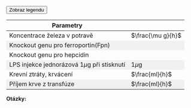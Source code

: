 <style>
img[alt^="image"] {max-width:20px;}
img[alt^="bigimage"] {  max-height:60px}
tbody tr:nth-child(even){background-color:#f1f1f1}
</style>

<div class="w3-row">
<div class="w3-col s12 m7 l7">
<bdl-fmi id="idfmi" mode="" src="FeMetabolism_FeMetabolismModel.js" fminame="FeMetabolism_FeMetabolismModel" tolerance="0.000001" starttime="0" fstepsize="0.2" fpslimit="60" guid="{9aa10b27-427c-44c9-a381-5815d5706331}" valuereferences="637534208,637534209,100663316,16777260,33554448,33554449,637534229,905969689,637534232,16777271,100663313,16777267,637534234,637534238,33554439,33554443,637534231,637534258,33554447,637534230,637534237,33554434,33554432,16777266,33554436,637534268,637534264,16777261,16777264" valuelabels="Fe_liv,Fe_spl,Fe_duo_intake,Fe_food,Fe_duo_2,Fe_duo_3,Fe_duo_in_food,Fe_duo_unused,Fe_duo_out_loss,to_ferritin_rate,from_ferritin_rate,Fpn_duo_knockout,Fpn_duo_in_1,Fpn_duo_in,Fpn_duo_mRNA,Fpn_duo,Fe_duo_out_ser,Fe_ser_in_duo,Fe_ser,Fe_duo_in_ser,Fpn_duo_out_2,LPS,hep,hep_knockout,Il6,Il6_in,hep_in,bleeding,transfusion" inputs="id1,16777260,1,1;id4,16777267,1,1;id5,16777266,1,1,t;id6,33554434,1,1,t;id7,16777261,1,1,t;id8,16777264,1,1,t" inputlabels="Fe_food,Fpn_duo_knockout,hep_knockout,LPS,bleeding,transfusion"></bdl-fmi>
<bdl-animate-adobe src="DuodenumFinalObrazovka7.js" width="824" height="824" name="DuodenumFinalObrazovka7" fromid="idfmi" responsive="true"></bdl-animate-adobe>

<bdl-bind2a findex="3" aname="SipkaCervena1_anim" amin="0" amax="100" fmin="1" fmax="1000"></bdl-bind2a>
<bdl-bind2a findex="3" aname="Merak1_anim" amin="0" amax="99" fmin="0" fmax="1000"></bdl-bind2a>
<bdl-bind2a-text findex="3" aname="Hodnota1_text" convertor="1,219"></bdl-bind2a-text>

<bdl-bind2a findex="6" aname="SipkaCervena2_anim" amin="0" amax="159" fmin="0.91" fmax="2.74"></bdl-bind2a>
<bdl-bind2a findex="6" aname="SipkaZlutaH_anim" amin="0" amax="159" fmin="0.91" fmax="2.74"></bdl-bind2a>
<bdl-bind2a findex="6" aname="SipkaZlutaH1_anim" amin="0" amax="159" fmin="0.91" fmax="2.74"></bdl-bind2a>
<bdl-bind2a findex="6" aname="SipkaFialovaHorni_anim" amin="0" amax="159" fmin="0.91" fmax="2.74"></bdl-bind2a>
<bdl-bind2a findex="6" aname="SipkaModra_anim" amin="0" amax="159" fmin="0.91" fmax="2.74"></bdl-bind2a>
<bdl-bind2a findex="6" aname="SipkaModraModryKanalSpodni_anim" amin="0" amax="159" fmin="0.91" fmax="2.74"></bdl-bind2a>
<bdl-bind2a findex="6" aname="SipkaCervena3_anim" amin="0" amax="159" fmin="0.91" fmax="2.74"></bdl-bind2a>
<bdl-bind2a findex="6" aname="CervenaPoolIn_anim" amin="0" amax="100" fmin="0.91" fmax="2.74"></bdl-bind2a>
<bdl-bind2a findex="6" aname="Hemox_anim" amin="0" amax="100" fmin="0.91" fmax="2.74"></bdl-bind2a>

<bdl-bind2a findex="8" aname="CervenaKos_anim" amin="0" amax="100" fmin="0" fmax="1.1"></bdl-bind2a>
<bdl-bind2a-text findex="8" aname="Hodnota5_text" convertor="1,0.273"></bdl-bind2a-text>
<bdl-bind2a findex="8" aname="Merak5_anim" amin="0" amax="99" fmin="0" fmax="1.1"></bdl-bind2a>


<bdl-bind2a findex="7" aname="Merak2Cerveny_anim" amin="0" amax="99" fmin="0" fmax="14.4"></bdl-bind2a>
<bdl-bind2a findex="7" aname="SipkaSeda_anim" amin="0" amax="100" fmin="0" fmax="14.4"></bdl-bind2a>
<bdl-bind2a-text findex="7" aname="Hodnota2Cerveny_text" convertor="1,3.612"></bdl-bind2a-text>

<bdl-bind2a findex="4" aname="children.0.Fe2Skupina_anim" amin="158" amax="0" fmin="0.5" fmax="2.97"></bdl-bind2a>


<bdl-bind2a findex="4" aname="KanalCerveny_anim" amin="0" amax="99" fmin="0.5" fmax="2.97"></bdl-bind2a>
<bdl-bind2a findex="4" aname="KanalModry_anim" amin="0" amax="99" fmin="0.5" fmax="2.97"></bdl-bind2a>
<bdl-bind2a findex="4" aname="CervenaSrafovanaZastaveni1_anim" amin="99" amax="0" fmin="0.5" fmax="2.97"></bdl-bind2a>
<bdl-bind2a findex="4" aname="children.0.CervenaSrafovanaZastaveni2_anim" amin="99" amax="0" fmin="0.5" fmax="2.97"></bdl-bind2a>
<bdl-bind2a findex="4" aname="Merak4_anim" amin="0" amax="99" fmin="0.5" fmax="2.97"></bdl-bind2a>
<bdl-bind2a findex="6" aname="children.0.DcytB_anim" amin="0" amax="159" fmin="0.91" fmax="2.74"></bdl-bind2a>

<bdl-bind2a-text findex="4" aname="Hodnota4_text" convertor="1,0.7428"></bdl-bind2a-text>

<bdl-bind2a findex="10" aname="SipkaCervenoFialova2_anim" amin="0" amax="100" fmin="0" fmax="10"></bdl-bind2a>
<bdl-bind2a findex="9" aname="SipkaCervenoFialova1_anim" amin="0" amax="100" fmin="0" fmax="10"></bdl-bind2a>
<bdl-bind2a findex="5" aname="Merak3_anim" amin="0" amax="100" fmin="0" fmax="10"></bdl-bind2a>
<bdl-bind2a-text findex="5" aname="Hodnota3_text" convertor="1,2.228"></bdl-bind2a-text>
<bdl-bind2a findex="5" aname="children.0.Fe3Skupina_anim" amin="0" amax="159" fmin="0" fmax="10"></bdl-bind2a>


<bdl-bind2a findex="14" aname="SipkaRuzova2_anim" amin="0" amax="100" fmin="0.026" fmax="0.028"></bdl-bind2a>
<bdl-bind2a findex="13" aname="SipkaFialovaSrafovana_anim" amin="0" amax="100" fmin="0.02" fmax="0.05"></bdl-bind2a>
<bdl-bind2a findex="16" aname="SipkaFialovaSpodni3_anim" amin="0" amax="100" fmin="0.5" fmax="4"></bdl-bind2a>
<bdl-bind2a findex="16" aname="children.0.CervenaVSipkaVehicle1_anim_1" amin="0" amax="159" fmin="0.5" fmax="4"></bdl-bind2a>
<bdl-bind2a findex="16" aname="children.0.SipkaCervenaSpodni_anim" amin="0" amax="159" fmin="0.5" fmax="4"></bdl-bind2a>
<bdl-bind2a findex="16" aname="children.0.Hep_anim" amin="0" amax="159" fmin="0.5" fmax="4"></bdl-bind2a>


<bdl-bind2a findex="15" aname="KanalFialovy_anim" amin="99" amax="0" fmin="0.03" fmax="1.3"></bdl-bind2a>
<bdl-bind2a findex="11" aname="Semafor_anim" amin="4" amax="5" fmin="0" fmax="1"></bdl-bind2a>
<bdl-bind2a-text findex="13" aname="Hodnota6_text" convertor="1,0.0412"></bdl-bind2a-text>
<bdl-bind2a findex="18" aname="children.0.children.634.FeTransferin_anim" amin="0" amax="159" fmin="0.2" fmax="3"></bdl-bind2a>

<bdl-bind2a-text findex="18" aname="Hodnota9_text" convertor="1,1.51"></bdl-bind2a-text>
<bdl-bind2a findex="18" aname="children.0.Merak9_anim" amin="0" amax="99" fmin="0.2" fmax="3"></bdl-bind2a>
<bdl-bind2a findex="13" aname="children.0.Merak6_anim" amin="0" amax="99" fmin="0.01" fmax="0.07"></bdl-bind2a>

<!-- nove sipky 4.2 -->

<bdl-bind2a findex="19" aname="children.0.OranzovoZlutaSipkaDiTF_anim" amin="0" amax="159" fmin="0.1" fmax="2"></bdl-bind2a>
<bdl-bind2a findex="19" aname="CervenaVSipkaVehicle1_anim" amin="0" amax="159" fmin="0.1" fmax="2"></bdl-bind2a>
<bdl-bind2a findex="19" aname="children.0.children.613.KanalZlutyVehicle_anim" amin="0" amax="159" fmin="0.1" fmax="2"></bdl-bind2a>
<bdl-bind2a findex="19" aname="children.0.children.613.PrechodUvnitrVehicle_anim" amin="0" amax="159" fmin="0.1" fmax="2"></bdl-bind2a>
<bdl-bind2a findex="19" aname="children.0.children.613.KanalCervenyVehicle2_anim" amin="0" amax="159" fmin="0.1" fmax="2"></bdl-bind2a>
<bdl-bind2a findex="19" aname="children.0.CervenaVSipkaVehicle1_anim_2" amin="0" amax="159" fmin="0.1" fmax="2"></bdl-bind2a>
<bdl-bind2a findex="19" aname="children.0.children.613.SipkaZlutaHUvnitrVehicle_anim" amin="0" amax="159" fmin="0.1" fmax="2"></bdl-bind2a>
<bdl-bind2a findex="19" aname="children.0.children.613.OranzovaSipkaSpodniVehicle_anim" amin="0" amax="159" fmin="0.1" fmax="2"></bdl-bind2a>
<bdl-bind2a findex="19" aname="children.0.children.613.SipkaHneda1Vehicle_anim" amin="0" amax="159" fmin="0.1" fmax="2"></bdl-bind2a>
<bdl-bind2a findex="19" aname="children.0.children.613.SipkaHneda2Vehicle_anim" amin="0" amax="159" fmin="0.1" fmax="2"></bdl-bind2a>
<bdl-bind2a findex="19" aname="children.0.OranzovoZlutaSpodni1_anim" amin="0" amax="159" fmin="0.1" fmax="2"></bdl-bind2a>
<bdl-bind2a findex="19" aname="children.0.OranzovoZlutaSpodni2_anim" amin="0" amax="159" fmin="0.1" fmax="2"></bdl-bind2a>
<bdl-bind2a findex="19" aname="children.0.SvetleModraSpodni1_anim" amin="0" amax="159" fmin="0.1" fmax="2"></bdl-bind2a>



<!-- nove sipky 5 -->
<bdl-bind2a findex="22" aname="children.0.SipkaZlutaSrafovana_anim" amin="149" amax="0" fmin="0.5" fmax="1.5"></bdl-bind2a>

<bdl-bind2a-text findex="22" aname="children.0.Hodnota7_text" convertor="1,0.665"></bdl-bind2a-text>
<bdl-bind2a findex="22" aname="children.0.Merak7_anim" amin="0" amax="99" fmin="0" fmax="4.8"></bdl-bind2a>
<bdl-bind2a findex="23" aname="children.0.children.637.Semafor1_anim" amin="0" amax="6" fmin="0" fmax="1"></bdl-bind2a>
<bdl-bind2a findex="22" aname="children.0.children.637.MerakSemaforu1_anim" amin="0" amax="159" fmin="0" fmax="1.6"></bdl-bind2a>

<!-- nove sipky 6 -->

<bdl-bind2a findex="21" aname="children.0.StrikackaModra_anim" amin="1" amax="29" fmin="0" fmax="1"></bdl-bind2a>
<bdl-bind2a findex="21" aname="children.0.ModraSipkaOdStrikacky_anim" amin="159" amax="0" fmin="0" fmax="1"></bdl-bind2a>

<bdl-bind2a findex="25" aname="children.0.ModraRuzovaPruhovanaSipka_anim" amin="159" amax="0" fmin="0" fmax="3600"></bdl-bind2a>
<bdl-bind2a findex="26" aname="children.0.SipkaRuzovaZluta_anim" amin="159" amax="0" fmin="0.1" fmax="0.5"></bdl-bind2a>
<bdl-bind2a findex="24" aname="children.0.Merak8_anim" amin="0" amax="99" fmin="0" fmax="1600"></bdl-bind2a>
<bdl-bind2a-text findex="24" aname="children.0.Hodnota8_text" convertor="1,100"></bdl-bind2a-text>
<!-- nove animace 7 -->
<bdl-bind2a-play findex="27" aname="children.0.StrikackaCervena_anim"></bdl-bind2a-play>
<bdl-bind2a findex="27" aname="children.0.StrikackaFeFialovaSipkaIn_anim" amin="0" amax="159" fmin="0" fmax="10"></bdl-bind2a>

<bdl-bind2a-play findex="28" aname="children.0.ZelezoVelkeKapacka_anim"></bdl-bind2a-play>
<bdl-bind2a-play findex="28" aname="children.0.KapackaJehlaFe_anim"></bdl-bind2a-play>
<bdl-bind2a-play findex="28" aname="children.0.KapackaFeMale_anim"></bdl-bind2a-play>
<bdl-bind2a-play findex="28" aname="children.0.children.630.children.59.Kapka1_anim"></bdl-bind2a-play>

<bdl-bind2a findex="28" aname="children.0.KapackaFeFialovaSipkaOut_anim" amin="0" amax="159" fmin="0" fmax="11"></bdl-bind2a>



</div>
<div class="w3-col s12 m5 l5 w3-justify">

<button class="w3-right w3-button w3-theme" onclick="document.getElementById('legenda').style.display='block'">Zobraz legendu</button>

<!-- hidden input - either buttonparams must be before fmi component - or hidden input with id must be created explicitly - buttonparams will refer to it -->
<input id="id6" value="" type="number" style="display:none" />

|Parametry|| 
|-------------|-------|
| Koncentrace železa v potravě | <bdl-range id="id1" title="" min="0" max="2500" default="219" step="1"></bdl-range> $\frac{\mu g}{h}$ |
| Knockout genu pro ferroportin(Fpn) | <bdl-checkbox id="id4" titlemin="gen Fpn je knockoutován (neaktivní)" titlemax="gen Fpn je aktivní" default="true"></bdl-checkbox>  |
| Knockout genu pro hepcidin | <bdl-checkbox id="id5" titlemin="gen pro hepcidin je knockoutován (neaktivní)" titlemax="gen pro expresi hepcidinu je aktivní" default="true"></bdl-checkbox>  |
| LPS injekce jednorázová 1$\mu$g při stisknutí | <bdl-buttonparams title="LPS injekce" ids="id6" values="1" fromid="idfmi"></bdl-buttonparams> 1$\mu$g |
| Krevní ztráty, krvácení | <bdl-range id="id7" title="" min="0" max="1" default="0" step="0.1"></bdl-range>  $\frac{ml}{h}$ |
| Příjem krve z transfúze  | <bdl-range id="id8" title="" min="0" max="10" default="0" step="1"></bdl-range> $\frac{ml}{h}$ |

**Otázky:**

<bdl-quizx id="q1.11" type="choice2" question="Pusťte simulaci a nastavte krevní ztráty na hodnotu 1ml/h. Jak se změní množství železa v séru (dolní fialový indikátor)?" answers="A. sníží se (pod normovanou hodnotu 1.0)|B. zvýší se (nad  normovanou hodnotu 1.0)" correctoptions="true|false" explanations="ano, při krvácení se snižuje i koncentrace/množství železa v séru|ne, sledujte hodnotu v dolním fialovém indikátoru" buttontitle="zkontrolovat odpověď"></bdl-quizx>
<bdl-quizx id="q1.12" type="choice2" question="Pokračujte v simulaci s krevní ztrátou na hodnotě 1ml/h. A zkuste zvýšit či snížit příjem železa v potravě. Co se musí udělat, aby se kompenzoval stav z úkolu 1?" answers="A. snížit příjem železa v potravě|B. zvýšit příjem železa v potravě nad 1000 ug/h" correctoptions="false|true" explanations="ne, snížením příjmu železa se nekompenzují ztráty|ano, zvýšení příjmu železa kompenzuje ztráty železa krvácením" buttontitle="zkontrolovat odpověď"></bdl-quizx>
<bdl-quizx id="q1.13" type="choice2" question="Jak reaguje hladina hepcidinu (žlutý indikátor)na krevní ztráty a proč?" answers="A. hladina se zvýší nad 1.0|B. hladina se snížuje pod 1" correctoptions="false|true" explanations="ne, sledujte hodnotu v dolním žlutém indikátoru|ano, hladina hepcidinu se sníží, tím méně inhibuje přenos železa z enterocytu přes ferroportin" buttontitle="zkontrolovat odpověď"></bdl-quizx>
<bdl-quizx id="q1.14" type="choice2" question="Pusťte simulaci a nastavte příjem krve z transfuze na hodnotu 10ml/h. Jak se změní množství železa v séru (dolní fialový indikátor)?" answers="A. sníží se (pod normovanou hodnotu 1.0)|B. zvýší se (nad  normovanou hodnotu 1.0)" correctoptions="false|true" explanations="ne, při transfúzi se nesnižuje  koncentrace/množství železa v séru|ano, při transfúzi se zvyšuje množství železa v séru" buttontitle="zkontrolovat odpověď"></bdl-quizx>
<bdl-quizx id="q1.15" type="choice2" question="Pokračujte v simulaci. A zkuste zvýšit či snížit příjem železa v potravě. Co se musí udělat, aby se kompenzoval stav z úkolu 1?" answers="A. snížit příjem železa v potravě|B. zvýšit příjem železa v potravě nad 1000 ug/h" correctoptions="true|false" explanations="ano, snížením příjmu železa se částečně kompenzuje zvýšený příjem železa po krevní transfúzi|ne" buttontitle="zkontrolovat odpověď"></bdl-quizx>
<bdl-quizx id="q1.16" type="choice2" question="Jak reaguje hladina hepcidinu (žlutý indikátor)na transfuzi a proč?" answers="A. hladina se zvýší nad 1.0, protože hepcidin je přímo regulován koncentrací železa v séru|B. hladina se sníží pod 1" correctoptions="true|false" explanations="ano|ne" buttontitle="zkontrolovat odpověď"></bdl-quizx>
<bdl-quizx id="q1.1" type="choice2" question="Jaká je reakce organismu na akutní bakteriální infekci. (jednorázová injekce LPS = stiskněte jednou tlačítko ´LPS injekce´ - )?" answers="A. LPS přímo a rychle redukuje aktivitu Fpn. IL6 se zvýší dočasně. Se spožděním několika hodin se koncentrace hepcidinu taktéž zvýší. Po 12 hodinách je hladina železa v séru výrazně nižší. Po 24 hodinách se vše opět vrací k normálu|B. IL6 se zvýší trvaleji. Hepcidin reguluje přenos železa dlouhodoběji a koncentrace Fe v krvi je dlouhodobě nízká" correctoptions="true|false" explanations="ano, IL6 se zvýší, Zároveň LPS dočasně redukuje expresi Fpn, spolu s hepcidinem se výrazněji se sníží přenos železa z enterocytu do krve. Během 24 hodin se vše normalizuje|ne, toto se děje spíš při chronickém zánětu" buttontitle="zkontrolovat odpověď"></bdl-quizx>

<bdl-quizx id="q1.2" type="choice2" question="Jaké bude mít následky dlouhodobý (chronický) zánět (opakovaná injekce LPS)" answers="A. IL6 se zvýší dočasně. Se spožděním několika hodin se koncentrace hepcidinu taktéž zvýší. Po 12 hodinách je hladina železa v séru výrazně nižší. Po ěč hodinách se vše opět vrací k normálu|B. IL6 se zvýší trvaleji. Hepcidin reguluje přenos železa dlouhodoběji a koncentrace Fe v krvi je dlouhodobě nízká" correctoptions="false|true" explanations="ne, toto se děje spíš při akutním zánětu|ano, IL6 se zvýší záleží na počtu opakování. Hepcidin reguluje přenos železa z enterocytu do krve dlouhodoběji, tím se snížuje koncentrace Fe v krvi dlouhodobě až o řád oproti normě s důsledky pro jiné orgány." buttontitle="zkontrolovat odpověď"></bdl-quizx>

<bdl-quizx id="q1.3" type="choice2" question="Jakými cestami ovlivňuje endotoxin metabolismus železa (které vlivy se objeví při stisknutí tlačítka LPS injekce)?" answers="A. přímá redukce aktivity genu pro Fpn. Zvýšení produkce hepcidinu|B. přímá stimulace aktivity genu pro Fpn. Snížení produkce hepcidinu" correctoptions="true|false" explanations="ano|ne" buttontitle="zkontrolovat odpověď"></bdl-quizx>

<bdl-quizx id="q1.4" type="choice2" question="Pokud provedeme knock-out genu pro hepcidin, bude zachovaná účinnost reakce na injekci LPS?" answers="A. Částečně|B. Ne" correctoptions="true|false" explanations="ano, je zachován vliv na redukci aktivity genu pro Fpn|nesprávná odpověď" buttontitle="zkontrolovat odpověď"></bdl-quizx>

<bdl-quizx id="q1.5" type="choice2" question="Zapněte gen hepcidinu a proveďte reset simulace. Pokud provedeme knock-out genu pro Fpn (gen pro hepcidin je aktivní), bude zachovaná účínnost reakce na injekci LPS?" answers="A. Částečně|B. Ne" correctoptions="true|false" explanations="ano, díky zachované redukci hepcidinem|nesprávná odpověď" buttontitle="zkontrolovat odpověď"></bdl-quizx>

<bdl-quizx id="q1.6" type="choice2" question="Jaké následky může mít dlouhodobý zánět (stran metabolismu železa)?" answers="A. nedostatek železa pro jiné procesy, např. snížená produkce nových erytrocytů, anémie, ...|B. nadbytek železa s důsledky pro další orgány" correctoptions="true|false" explanations="ano, simulace ukazuje dlouhodobý nedostatek nedostatek železa pro jiné metabolické procesy viz další kapitola|ne, viz další kapitola" buttontitle="zkontrolovat odpověď"></bdl-quizx>

<bdl-quizx id="q1.7" type="choice2" question="Jaký má LPS dopad na vstřebávání železa v duodenu? Má smysl zvyšovat příjem železa potravou?" answers="A. Má nepřímý vliv. Zvýšený příjem železa v potravě může pomoci v rekonvalescenci|B. Má přímý vliv. Nemá smysl zvyšovat příjem železa." correctoptions="true|false" explanations="ano, LPS nemá přímý dopad na vstřebávání železa ale na jeho přenos z enterocytu, tj. nepřímo. Zvyšovat příjem železa má mírný vliv při pozdější rekonvalescenci.|ne" buttontitle="zkontrolovat odpověď"></bdl-quizx>
<bdl-quiz-summary id="qs1"></bdl-quiz-summary>
<bdl-quiz-control ids="q1.1,q1.2,q1.3,q1.4,q1.5,q1.6,q1.7,q1.11,q1.12,q1.13,q1.14,q1.15,q1.16,qs1"></bdl-quiz-control>
</div>
</div>
<div id="legenda" class="w3-card w3-small w3-padding" style="display:none;z-index:1;position:absolute;top:20px;right:10px;width:500px;background-color:white">
<button class="w3-button w3-theme w3-right" onclick="document.getElementById('legenda').style.display='none'">Skryj legendu <i class="fa fa-close w3-large"></i></button>

|Schéma|Popis/funkce|
|---|---|
|![bigimagefoodiron](simfoodiron.png)|__1. Příjem železa v potravě__ ve formě nehemové ![image1](image1.jpg)Fe<sup>2+</sup>, ![image2](image2.jpg)Fe<sup>3+</sup> a hemové.|
|![bigimagefoodiron](simnonhem.png)|__2. Nehemové železo__ ![image1](image1.jpg) Fe<sup>2+</sup> se vstřebává přes DMT1, ![image2](image2.jpg) Fe <sup>3+</sup> se katalyzuje na Fe<sup>2+</sup> pomocí Dcytb.|
|![bigimagefoodiron](simhem.png) |__3. Hemové železo__ se přenáší do buňky, kde se pomocí HO uvolňuje Fe<sup>2+</sup> |
|![bigimagefoodiron](simironout.png) |__4. Ztráty__ železa vzniklé nevstřebáním|
|![bigimagefoodiron](simironpool.png) |__5.Pohotový pool, sdílená zásoba Fe<sup>2+</sup>__ která reguluje (inhibuje) transportér DMT1 a přenašeč hemu|
|![bigimagefoodiron](simironferritin.png) |__6.Regulace příjmu a výdeje Fe<sup>2+</sup> ve ferritinu__ |
|![bigimageferroportin](imageferroportin.png) |__7.Genová regulace ferroportinu__ |

||Definice|Popis/funkce|
|---|---|---|
|![image1](image1.jpg)|Fe<sup>2+</sup>|Dvojmocné železo|
|![image2](image2.jpg)|Fe<sup>3+</sup>|Trojmocné železo|
|![image3](image3.jpg)|H<sup>+</sup>|Vodíkový iont|
|![image4](image4.jpg)|Hem|Porfyrinový kruh s centrálním atomem Fe<sup>2+</sup>|
|![image5](image5.jpg)|DMT1|Transportér divalentních kovů, symport Fe<sup>2+</sup> a H<sup>+</sup>|
|![image6](image6.jpg)|Proteinový přenašeč hemu|Proteinový přenašeč hemu (neznámý), přenáší hem z luminální strany duodena do enterocytu.|
|![image7](image7.jpg)|Dcytb|Duodenální cytochrom b reduktáza: redukuje Fe<sup>3+</sup> na Fe<sup>2+</sup>, elektrony dodává askorbát.|
|![image8](image8.jpg)|HO|Hemoxygenáza, uvolňuje Fe<sup>2+</sup> z hemu za vzniku CO a biliverdinu|
|![image9](image9.jpg)|Ztráty železa|Ztráty železa vzniklé nevstřebáním nebo ztrátou buněk, které železo obsahují|
|![image10](image10.jpg)|Pool Fe<sup>2+</sup>|Pohotový pool Fe<sup>2+</sup> železa v buňce, míra zaplnění odpovídá množství (zde 6/8)|
|![imageferritin](imageferritin.png)|Ferritin| Ferritin složený z a) proteinové části apoferitinu (oranžová) a b) iontů Fe3+. Funguje jako zásobárna Fe.|
|![imagetransferrin](imagetransferrin.png)|Transferin| Transferin|
|![imagehephesdin](smallhephesdin.png)|Hephesdin|Hephesdin|
|![imageferroportin](smallferroportin.png)|Ferroportin|Ferroportin|
|![imagetfr1](imgtfr1.png)|TfR1|Transferinový receptor 1|
|![imageschemasteap3](imgmetaloreduktaza.png)| STEAP3 | Metaloreduktáza |
|![imagetransfuze](transfuze.jpg) |Transfúze | Krevní transfúze, příjem krve |
|![imageodberkrve](odberkrve.jpg) |Odběr krve | Odběr krve, krevní ztráty, krvácení |

</div>
